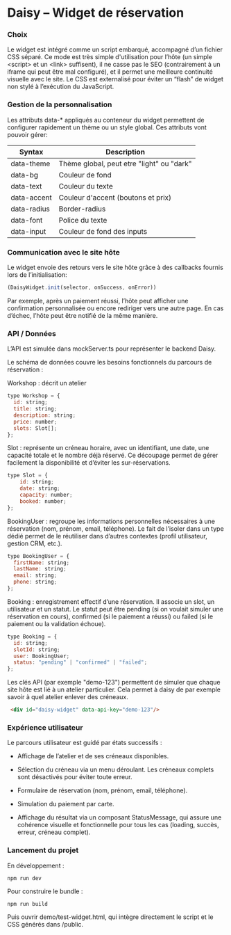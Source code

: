 # Daisy – Widget de réservation
### Choix

Le widget est intégré comme un script embarqué, accompagné d’un fichier CSS séparé. Ce mode est très simple d'utilisation pour l’hôte (un simple \<script\> et un \<link\> suffisent), il ne casse pas le SEO (contrairement à un iframe qui peut être mal configuré), et il permet une meilleure continuité visuelle avec le site. Le CSS est externalisé pour éviter un “flash” de widget non stylé à l’exécution du JavaScript.

### Gestion de la personnalisation

Les attributs data-* appliqués au conteneur du widget permettent de configurer rapidement un thème ou un style global.
Ces attributs vont pouvoir gérer:

| Syntax      | Description                |
|-------------|----------------------------|
| data-theme  | Thème  global, peut etre "light" ou "dark" |
| data-bg     | Couleur de fond      | 
| data-text   | Couleur du texte     | 
| data-accent | Couleur d'accent (boutons et prix) | 
| data-radius | Border-radius              | 
| data-font   | Police du texte            | 
| data-input  | Couleur de fond des inputs | 

### Communication avec le site hôte

Le widget envoie des retours vers le site hôte grâce à des callbacks fournis lors de l’initialisation:
```js
(DaisyWidget.init(selector, onSuccess, onError))
```
Par exemple, après un paiement réussi, l’hôte peut afficher une confirmation personnalisée ou encore rediriger vers une autre page. En cas d’échec, l’hôte peut être notifié de la même manière.

### API / Données

L’API est simulée dans mockServer.ts pour représenter le backend Daisy.

Le schéma de données couvre les besoins fonctionnels du parcours de réservation :

Workshop : décrit un atelier
```js
type Workshop = {
  id: string;
  title: string;
  description: string;
  price: number;
  slots: Slot[];
};
```
Slot : représente un créneau horaire, avec un identifiant, une date, une capacité totale et le nombre déjà réservé. Ce découpage permet de gérer facilement la disponibilité et d’éviter les sur-réservations.
```js
type Slot = {
    id: string;
    date: string;
    capacity: number;
    booked: number;
};
```
BookingUser : regroupe les informations personnelles nécessaires à une réservation (nom, prénom, email, téléphone). Le fait de l’isoler dans un type dédié permet de le réutiliser dans d’autres contextes (profil utilisateur, gestion CRM, etc.).
```js
type BookingUser = {
  firstName: string;
  lastName: string;
  email: string;
  phone: string;
};
```
Booking : enregistrement effectif d’une réservation. Il associe un slot, un utilisateur et un statut. Le statut peut être pending (si on voulait simuler une réservation en cours), confirmed (si le paiement a réussi) ou failed (si le paiement ou la validation échoue).
```js
type Booking = {
  id: string;
  slotId: string;
  user: BookingUser;
  status: "pending" | "confirmed" | "failed";
};
```
Les clés API (par exemple "demo-123") permettent de simuler que chaque site hôte est lié à un atelier particulier. Cela permet à daisy de par exemple savoir à quel atelier enlever des créneaux.
```html
 <div id="daisy-widget" data-api-key="demo-123"/>
```
### Expérience utilisateur

Le parcours utilisateur est guidé par états successifs :

- Affichage de l’atelier et de ses créneaux disponibles.

- Sélection du créneau via un menu déroulant. Les créneaux complets sont désactivés pour éviter toute erreur.

- Formulaire de réservation (nom, prénom, email, téléphone).

- Simulation du paiement par carte.

- Affichage du résultat via un composant StatusMessage, qui assure une cohérence visuelle et fonctionnelle pour tous les cas (loading, succès, erreur, créneau complet).

### Lancement du projet

En développement :
```
npm run dev
```
Pour construire le bundle :
```
npm run build
```

Puis ouvrir demo/test-widget.html, qui intègre directement le script et le CSS générés dans /public.